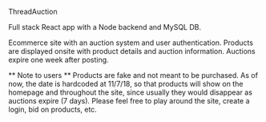 ThreadAuction

Full stack React app with a Node backend and MySQL DB.

Ecommerce site with an auction system and user authentication. Products are displayed onsite with product details and auction information. Auctions expire one week after posting.

** Note to users **
Products are fake and not meant to be purchased. As of now, the date is hardcoded at 11/7/18, so that products will show on the homepage and throughout the site, since usually they would disappear as auctions expire (7 days). Please feel free to play around the site, create a login, bid on products, etc.
